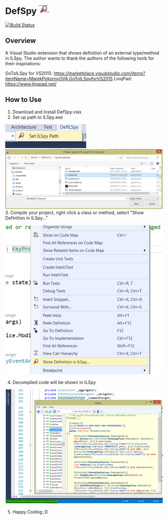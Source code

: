 # DefSpy ![Image of Icon](./Resources/DefILSpy-Icon.PNG)
[![Build Status](https://zyonet.visualstudio.com/DefSpy/_apis/build/status/DefSpy-.NET%20Desktop-CI)](https://zyonet.visualstudio.com/DefSpy/_build/latest?definitionId=1)

## Overview

A Visual Studio extension that shows definition of an external type/method in ILSpy.
The author wants to thank the authors of the following tools for their inspirations:

GoToILSpy for VS2015: https://marketplace.visualstudio.com/items?itemName=MarekPokornyOVA.GoToILSpyforVS2015
LinqPad: https://www.linqpad.net/

## How to Use

1. Download and Install DefSpy.vsix
2. Set up path to ILSpy.exe

![Image of Set ILSpy Path](./Resources/SetILSpyPath.PNG)
![Image of File Selection](./Resources/Select-ILSpy-Dlg.PNG)
3. Compile your project, right click a class or method, select "Show Definition in ILSpy..."

![Image of Context Menu](./Resources/right-click-menu.PNG)

4. Decompiled code will be shown in ILSpy

![Image of ILSpy Window](./Resources/ILSpy-Definition-Window.PNG)

5. Happy Coding ;D
